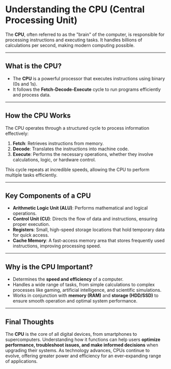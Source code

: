# Understanding the CPU (Central Processing Unit)

The **CPU**, often referred to as the "brain" of the computer, is responsible for processing instructions and executing tasks. It handles billions of calculations per second, making modern computing possible.

---

## What is the CPU?
- The **CPU** is a powerful processor that executes instructions using binary (0s and 1s).
- It follows the **Fetch-Decode-Execute** cycle to run programs efficiently and process data.

---

## How the CPU Works
The CPU operates through a structured cycle to process information effectively:

1. **Fetch**: Retrieves instructions from memory.
2. **Decode**: Translates the instructions into machine code.
3. **Execute**: Performs the necessary operations, whether they involve calculations, logic, or hardware control.

This cycle repeats at incredible speeds, allowing the CPU to perform multiple tasks efficiently.

---

## Key Components of a CPU
- **Arithmetic Logic Unit (ALU)**: Performs mathematical and logical operations.
- **Control Unit (CU)**: Directs the flow of data and instructions, ensuring proper execution.
- **Registers**: Small, high-speed storage locations that hold temporary data for quick access.
- **Cache Memory**: A fast-access memory area that stores frequently used instructions, improving processing speed.

---

## Why is the CPU Important?
- Determines the **speed and efficiency** of a computer.
- Handles a wide range of tasks, from simple calculations to complex processes like gaming, artificial intelligence, and scientific simulations.
- Works in conjunction with **memory (RAM)** and **storage (HDD/SSD)** to ensure smooth operation and optimal system performance.

---

## Final Thoughts
The **CPU** is the core of all digital devices, from smartphones to supercomputers. Understanding how it functions can help users **optimize performance, troubleshoot issues, and make informed decisions** when upgrading their systems. As technology advances, CPUs continue to evolve, offering greater power and efficiency for an ever-expanding range of applications.

